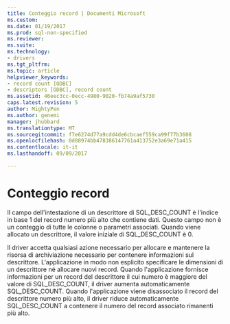 ```yaml
---
title: Conteggio record | Documenti Microsoft
ms.custom: 
ms.date: 01/19/2017
ms.prod: sql-non-specified
ms.reviewer: 
ms.suite: 
ms.technology:
- drivers
ms.tgt_pltfrm: 
ms.topic: article
helpviewer_keywords:
- record count [ODBC]
- descriptors [ODBC], record count
ms.assetid: 46eec3cc-0ecc-4980-9020-fb74a9af5730
caps.latest.revision: 5
author: MightyPen
ms.author: genemi
manager: jhubbard
ms.translationtype: MT
ms.sourcegitcommit: f7e6274d77a9cdd4de6cbcaef559ca99f77b3608
ms.openlocfilehash: 0d88974bb478386147761a413752e3a69e71a415
ms.contentlocale: it-it
ms.lasthandoff: 09/09/2017

---
```

# <a name="record-count"></a>Conteggio record
Il campo dell'intestazione di un descrittore di SQL_DESC_COUNT è l'indice in base 1 del record numero più alto che contiene dati. Questo campo non è un conteggio di tutte le colonne o parametri associati. Quando viene allocato un descrittore, il valore iniziale di SQL_DESC_COUNT è 0.  
  
 Il driver accetta qualsiasi azione necessario per allocare e mantenere la risorsa di archiviazione necessario per contenere informazioni sul descrittore. L'applicazione in modo non esplicito specificare le dimensioni di un descrittore né allocare nuovi record. Quando l'applicazione fornisce informazioni per un record del descrittore il cui numero è maggiore del valore di SQL_DESC_COUNT, il driver aumenta automaticamente SQL_DESC_COUNT. Quando l'applicazione viene disassociato il record del descrittore numero più alto, il driver riduce automaticamente SQL_DESC_COUNT a contenere il numero del record associato rimanenti più alto.
